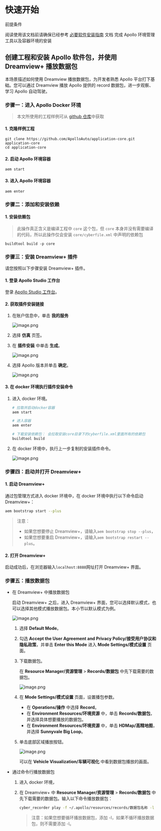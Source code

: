 # 快速开始

前提条件

阅读使用该文档前请确保已经参考 [必要软件安装指南](docs/installation_instructions/essential_software_installation_guide_cn.md) 文档 完成 Apollo 环境管理工具以及容器环境的安装

## 创建工程和安装 Apollo 软件包，并使用 Dreamview+ 播放数据包

本场景描述如何使用 Dreamview 播放数据包，为开发者熟悉 Apollo 平台打下基础。您可以通过 Dreamview 播放 Apollo 提供的
record 数据包，进一步观察、学习 Apollo 自动驾驶。

### 步骤一：进入 Apollo Docker 环境

> 本文所使用的工程样例可从 [github 仓库](https://github.com/ApolloAuto/application-core)中获取

#### 1. 克隆样例工程

```shell
git clone https://github.com/ApolloAuto/application-core.git application-core
cd application-core
```

#### 2. 启动 Apollo 环境容器

```shell
aem start
```

#### 3. 进入 Apollo 环境容器

```shell
aem enter
```

### 步骤二：添加和安装依赖

#### 1. 安装依赖包

> 此操作真正含义是编译工程中 `core` 这个包，但 `core` 本身并没有需要编译的代码，所以此操作仅会安装 `core/cyberfile.xml`
> 中声明的依赖包

```shell
buildtool build -p core
```

### 步骤三：安装 Dreamview+ 插件

请您按照以下步骤安装 Dreamview+ 插件。

#### 1. 登录 Apollo Studio 工作台

登录 [Apollo Studio 工作台](https://apollo.baidu.com/workspace)。

#### 2. 获取插件安装链接

1. 在账户信息中，单击 **我的服务**

   ![image.png](https://bce.bdstatic.com/doc/Apollo-Homepage-Document/Apollo_Studio/image_54b0f1e.png)

2. 选择 **仿真** 页签。

3. 在 **插件安装** 中单击 **生成**。

   ![image.png](https://bce.bdstatic.com/doc/Apollo-Homepage-Document/Apollo_Studio/image_8624845.png)

4. 选择 Apollo 版本并单击 **确定**。

   ![image.png](https://bce.bdstatic.com/doc/Apollo-Homepage-Document/Apollo_Studio/image_75ee359.png)

#### 3. 在 docker 环境执行插件安装命令

1. 进入 docker 环境。

   ```bash
   # 拉取并启动docker容器
   aem start

   # 进入容器
   aem enter

   # 下载安装依赖包： 会拉取安装core目录下的cyberfile.xml里面所有的依赖包
   buildtool build
   ```

2. 在 docker 环境中，执行上一步复制的安装插件命令。

   ![image.png](https://bce.bdstatic.com/doc/Apollo-Homepage-Document/Apollo_Studio/image_76b7133.png)

### 步骤四：启动并打开 Dreamview+

#### 1. 启动 Dreamview+

通过包管理方式进入 docker 环境中，在 docker 环境中执行以下命令启动 Dreamview+：

```bash
aem bootstrap start --plus
```

> 注意：
>
> - 如果您想要停止 Dreamview+，请输入`aem bootstrap stop --plus`，
> - 如果您想要重启 Dreamview+，请输入`aem bootstrap restart --plus`。

#### 2. 打开 Dreamview+

启动成功后，在浏览器输⼊`localhost:8888`⽹址打开 Dreamview+ 界面。

### 步骤五：播放数据包

- 在 Dreamview+ 中播放数据包

  启动 Dreamview+ 之后，进入 Dreamview+ 界面，您可以选择默认模式，也可以选择其他模式播放数据包。本小节以默认模式为例。

  ![image.png](https://bce.bdstatic.com/doc/Apollo-Homepage-Document/Apollo_alpha_doc/image_7deb2d2.png)

  1.  选择 **Default Mode**。
  2.  勾选 **Accept the User Agreement and Privacy Policy/接受用户协议和隐私政策**，并单击 **Enter this Mode** 进入 **Mode Settings/模式设置** 页面。
  3.  下载数据包。

      在 **Resource Manager/资源管理** > **Records/数据包** 中先下载需要的数据包。

      ![image.png](https://bce.bdstatic.com/doc/Apollo-Homepage-Document/Apollo_Doc_CN_9_0/image_0b8f187.png)

  4.  在 **Mode Settings/模式设置** 页面，设置播包参数。

      - 在 **Operations/操作** 中选择 **Record**。
      - 在 **Environment Resources/环境资源** 中，单击 **Records/数据包**，并选择具体想要播放的数据包。
      - 在 **Environment Resources/环境资源** 中，单击 **HDMap/高精地图**，并选择 **Sunnyvale Big Loop**。

  5.  单击底部区域播放按钮。

      ![image.png](https://bce.bdstatic.com/doc/Apollo-Homepage-Document/Apollo_Doc_CN_9_0/image_45acc2d.png)

      可以在 **Vehicle Visualization/车辆可视化** 中看到数据包播放的画面。

- 通过命令行播放数据包

  1.  进入 docker 环境，
  2.  在 Dreamview+ 中 **Resource Manager/资源管理** > **Records/数据包** 中先下载需要的数据包。输入以下命令播放数据包：

      ```bash
      cyber_recorder play -f ~/.apollo/resources/records/数据包名称 -l
      ```

      > 注意：如果您想要循环播放数据包，添加 -l，如果不循环播放数据包，则不需要添加 -l。
